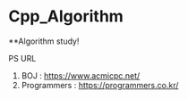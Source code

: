 # Cpp_Algorithm
**Algorithm study!

PS URL
1. BOJ : https://www.acmicpc.net/
2. Programmers : https://programmers.co.kr/
